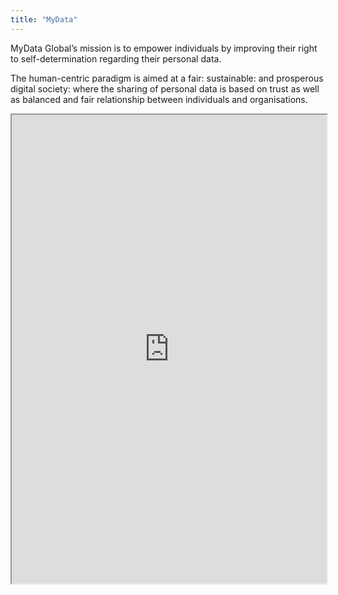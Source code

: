 ```yaml
---
title: "MyData"
---
```


MyData Global’s mission is to empower individuals by improving their right to self-determination regarding their personal data.

The human-centric paradigm is aimed at a fair: sustainable: and prosperous digital society: where the sharing of personal data is based on trust as well as balanced and fair relationship between individuals and organisations. 

<iframe height="750" width="100%" src="https://ewelton.github.io/ktest/wiki.html#MyData"></iframe>
